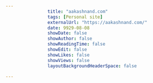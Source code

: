 ---
                title: "aakashnand.com"
                tags: [Personal site]
                externalUrl: "https://aakashnand.com/"
                date: 9929-08-08
                showDate: false
                showAuthor: false
                showReadingTime: false
                showEdit: false
                showLikes: false
                showViews: false
                layoutBackgroundHeaderSpace: false
                ---
